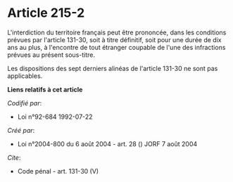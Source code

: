 # Article 215-2

L'interdiction du territoire français peut être prononcée, dans les conditions prévues par l'article 131-30, soit à titre
définitif, soit pour une durée de dix ans au plus, à l'encontre de tout étranger coupable de l'une des infractions prévues au
présent sous-titre. 

Les dispositions des sept derniers alinéas de l'article 131-30 ne sont pas applicables.

**Liens relatifs à cet article**

_Codifié par_:

  - Loi n°92-684 1992-07-22

_Créé par_:

  - Loi n°2004-800 du 6 août 2004 - art. 28 () JORF 7 août 2004

_Cite_:

  - Code pénal - art. 131-30 (V)
